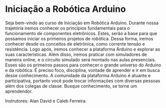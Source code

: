 # Iniciação a Robótica Arduino

Seja bem-vindo ao curso de Iniciação em Robótica Arduino. Durante nossa trajetória iremos conhecer os princípios fundamentais para o funcionamento de componentes eletrônicos. Estes, serão a base para que possamos iniciar os primeiros projetos de robótica. Dessa forma, iremos conhecer desde os conceitos de eletrônica, como corrente tensão e resistência. Logo após, iremos conhecer a plataforma Arduino e explorar as suas características. Além disso, iremos praticar com simuladores de maneira online, e o circuito simulado será montado nas aulas presenciais. Esses são os primeiros passos para conhecer o grande universo do Arduino e da robótica. É preciso foco, disciplina, vontade de aprender e ir em busca desse conhecimento. A comunidade da plataforma Arduino é atuante e participativa, portanto você pode trocar informações com diversas pessoas além dos colegas de classe. Busque conhecimento, se torne um aprendendor. 

Instrutores: Alan David e Caleb Ferreira.
